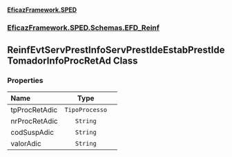 #### [EficazFramework.SPED](EficazFrameworkSPED.md 'EficazFramework SPED')
### [EficazFramework.SPED.Schemas.EFD_Reinf](EficazFramework.SPED.Schemas.EFD_Reinf.md 'EficazFramework.SPED.Schemas.EFD_Reinf')

## ReinfEvtServPrestInfoServPrestIdeEstabPrestIdeTomadorInfoProcRetAd Class
### Properties

| Name | Type | |
| :--- | :---: | :--- |
| tpProcRetAdic | `TipoProcesso` |  |
| nrProcRetAdic | `String` |  |
| codSuspAdic | `String` |  |
| valorAdic | `String` |  |
